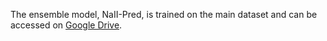 The ensemble model, NaII-Pred, is trained on the main dataset and can be accessed on [Google Drive](https://drive.google.com/file/d/1L4MwfDhQ5PEvpbOtWsXb_KzjzOUDzpuX/view?usp=sharing).
